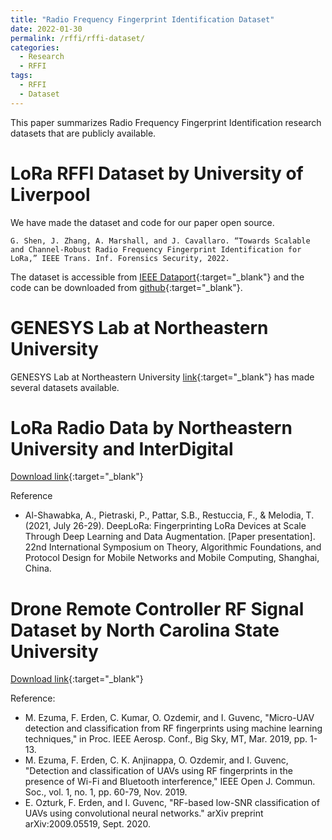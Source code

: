 ```yaml
---
title: "Radio Frequency Fingerprint Identification Dataset"
date: 2022-01-30
permalink: /rffi/rffi-dataset/
categories:
  - Research
  - RFFI
tags:
  - RFFI
  - Dataset
---
```


This paper summarizes Radio Frequency Fingerprint Identification research datasets that are publicly available. 

# LoRa RFFI Dataset by University of Liverpool
We have made the dataset and code for our paper open source.
```
G. Shen, J. Zhang, A. Marshall, and J. Cavallaro. “Towards Scalable and Channel-Robust Radio Frequency Fingerprint Identification for LoRa,” IEEE Trans. Inf. Forensics Security, 2022.
```
The dataset is accessible from [IEEE Dataport](https://ieee-dataport.org/open-access/lorarffidataset){:target="_blank"} and the code can be downloaded from [github](https://github.com/gxhen/LoRa_RFFI){:target="_blank"}.

# GENESYS Lab at Northeastern University
GENESYS Lab at Northeastern University [link](https://genesys-lab.org/mldatasets){:target="_blank"} has made several datasets available.


# LoRa Radio Data by Northeastern University and InterDigital
[Download link](https://www.interdigital.com/data_sets/lora-radio-data.){:target="_blank"} 

Reference
* Al-Shawabka, A., Pietraski, P., Pattar, S.B., Restuccia, F., & Melodia, T. (2021, July 26-29). DeepLoRa: Fingerprinting LoRa Devices at Scale Through Deep Learning and Data Augmentation. [Paper presentation]. 22nd International Symposium on Theory, Algorithmic Foundations, and Protocol Design for Mobile Networks and Mobile Computing, Shanghai, China.

# Drone Remote Controller RF Signal Dataset by North Carolina State University
[Download link](https://ieee-dataport.org/open-access/drone-remote-controller-rf-signal-dataset){:target="_blank"}

Reference: 
* M. Ezuma, F. Erden, C. Kumar, O. Ozdemir, and I. Guvenc, "Micro-UAV detection and classification from RF fingerprints using machine learning techniques," in Proc. IEEE Aerosp. Conf., Big Sky, MT, Mar. 2019, pp. 1-13.
* M. Ezuma, F. Erden, C. K. Anjinappa, O. Ozdemir, and I. Guvenc, "Detection and classification of UAVs using RF fingerprints in the presence of Wi-Fi and Bluetooth interference," IEEE Open J. Commun. Soc., vol. 1, no. 1, pp. 60-79, Nov. 2019.
* E. Ozturk, F. Erden, and I. Guvenc, "RF-based low-SNR classification of UAVs using convolutional neural networks." arXiv preprint arXiv:2009.05519, Sept. 2020.